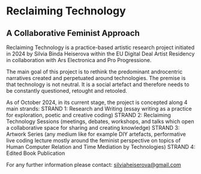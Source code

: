 # Reclaiming Technology
## A Collaborative Feminist Approach

Reclaiming Technology is a practice-based artistic research project initiated in 2024 by Silvia Binda Heiserova within the EU Digital Deal Artist Residency in collaboration with Ars Electronica and Pro Progressione.

The main goal of this project is to rethink the predominant androcentric narratives created and perpetuated around technologies. 
The premise is that technology is not neutral. It is a social artefact and therefore needs to be constantly questioned, retought and retooled.

As of October 2024, in its current stage, the project is concepted along 4 main strands: 
STRAND 1: Research and Writing (essay writing as a practice for exploration, poetic and creative coding)
STRAND 2: Reclaiming Technology Sessions (meetings, debates, workshops, and talks which open a collaborative space for sharing and creating knowledge) 
STRAND 3: Artwork Series (any medium like for example DIY artefacts, performative live coding lecture mostly around the feminist perspective on topics of Human Computer Relation and Time Mediation by Technologies)
STRAND 4: Edited Book Publication

For any further information please contact: silviaheiserova@gmail.com
